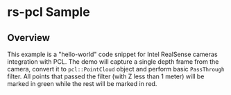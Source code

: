 # rs-pcl Sample

## Overview
This example is a "hello-world" code snippet for Intel RealSense cameras integration with PCL. The demo will capture a single depth frame from the camera, convert it to `pcl::PointCloud` object and perform basic `PassThrough` filter. All points that passed the filter (with Z less than 1 meter) will be marked in green while the rest will be marked in red. 

